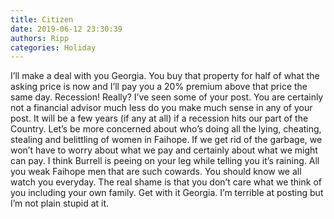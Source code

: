 ```yaml
---
title: Citizen
date: 2019-06-12 23:30:39
authors: Ripp
categories: Holiday
---
```


 I’ll make a deal with you Georgia. You buy that property for half of what the asking price is now and I’ll pay you a 20% premium  above that price the same day. Recession!  Really?  I’ve seen some of your post. You are certainly not a financial advisor much less do you make much sense in any of your post. It will be a few years (if any at all) if a recession hits our part of the Country. Let’s be more concerned about who’s doing all the lying, cheating, stealing and belittling of women in Faihope. If we get rid of the garbage, we won’t have to worry about what we pay and certainly about what we might can pay. I think Burrell is peeing on your leg while telling you it’s raining. All you weak Faihope men that are such cowards. You should know we all watch you everyday. The real shame is that you don’t care what we think of you including your own family. Get with it Georgia. I’m terrible at posting but I’m not plain stupid at it.